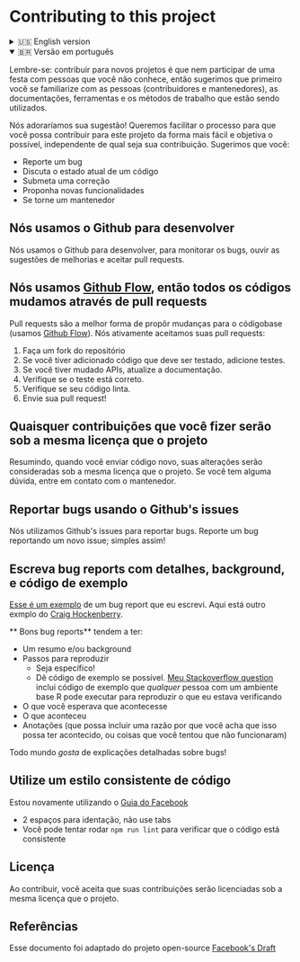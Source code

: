# Contributing to this project

<details>
  <summary>🇺🇸 English version</summary>

Contributing to open-source is like joining a stranger's party. Before jumping in with your own suggestions, start by learning how to read the room. This increases the chances that your ideas are noticed and heard. Every community is different, so start by familiarizing yourself with people, documents, tools, ways of working, and so on.

We love your input! We want to make contributing to this project as easy and transparent as possible, whether it's:

- Reporting a bug
- Discussing the current state of the code
- Submitting a fix
- Proposing new features
- Becoming a maintainer

## We Develop with Github

We use github to host code, to track issues and feature requests, as well as accept pull requests.

## We Use [Github Flow](https://guides.github.com/introduction/flow/index.html), So All Code Changes Happen Through Pull Requests

Pull requests are the best way to propose changes to the codebase (we use [Github Flow](https://guides.github.com/introduction/flow/index.html)). We actively welcome your pull requests:

1. Fork the repo and create your branch from `main`.
2. If you've added code that should be tested, add tests.
3. If you've changed APIs, update the documentation.
4. Ensure the test suite passes.
5. Make sure your code lints.
6. Issue that pull request!

## Any contributions you make will be under the same license as the project's license

In short, when you submit code changes, your submissions are understood to be under the same license that covers the project. Feel free to contact the maintainers if that's a concern.

## Report bugs using Github's issues

We use GitHub issues to track public bugs. Report a bug by opening a new issue; it's that easy!

## Write bug reports with detail, background, and sample code

[This is an example](http://stackoverflow.com/q/12488905/180626) of a bug report I wrote, and I think it's not a bad model. Here's [another example from Craig Hockenberry](http://www.openradar.me/11905408), an app developer whom I greatly respect.

**Great Bug Reports** tend to have:

- A quick summary and/or background
- Steps to reproduce
  - Be specific!
  - Give sample code if you can. [My stackoverflow question](http://stackoverflow.com/q/12488905/180626) includes sample code that *anyone* with a base R setup can run to reproduce what I was seeing
- What you expected would happen
- What actually happens
- Notes (possibly including why you think this might be happening, or stuff you tried that didn't work)

People *love* thorough bug reports. I'm not even kidding.

## Use a Consistent Coding Style

I'm again borrowing these from [Facebook's Guidelines](https://github.com/facebook/draft-js/blob/a9316a723f9e918afde44dea68b5f9f39b7d9b00/CONTRIBUTING.md)

- 2 spaces for indentation rather than tabs
- You can try running `npm run lint` for style unification

## License

By contributing, you agree that your contributions will be licensed under the project's license.

## References

This document was adapted from the open-source contribution guidelines for [Facebook's Draft](https://github.com/facebook/draft-js/blob/a9316a723f9e918afde44dea68b5f9f39b7d9b00/CONTRIBUTING.md)

</details>

<details open>

  <summary>🇧🇷 Versão em português</summary>

Lembre-se: contribuir para novos projetos é que nem participar de uma festa com pessoas que você não conhece, então sugerimos que primeiro você se familiarize com as pessoas (contribuidores e mantenedores), as documentações, ferramentas e os métodos de trabalho que estão sendo utilizados.

Nós adoraríamos sua sugestão! Queremos facilitar o processo para que você possa contribuir para este projeto da forma mais fácil e objetiva o possível, independente de qual seja sua contribuição. Sugerimos que você:

- Reporte um bug
- Discuta o estado atual de um código
- Submeta uma correção
- Proponha novas funcionalidades
- Se torne um mantenedor

## Nós usamos o Github para desenvolver

Nós usamos o Github para desenvolver, para monitorar os bugs, ouvir as sugestões de melhorias e aceitar pull requests.

## Nós usamos [Github Flow](https://guides.github.com/introduction/flow/index.html), então todos os códigos mudamos através de pull requests

Pull requests são a melhor forma de propôr mudanças para o códigobase (usamos [Github Flow](https://guides.github.com/introduction/flow/index.html)). Nós ativamente aceitamos suas pull requests:

1. Faça um fork do repositório
2. Se você tiver adicionado código que deve ser testado, adicione testes.
3. Se você tiver mudado APIs, atualize a documentação.
4. Verifique se o teste está correto.
5. Verifique se seu código linta.
6. Envie sua pull request!

## Quaisquer contribuições que você fizer serão sob a mesma licença que o projeto

Resumindo, quando você enviar código novo, suas alterações serão consideradas sob a mesma licença que o projeto. Se você tem alguma dúvida, entre em contato com o mantenedor.

## Reportar bugs usando o Github's issues

Nós utilizamos Github's issues para reportar bugs. Reporte um bug reportando um novo issue; simples assim!

## Escreva bug reports com detalhes, background, e código de exemplo

[Esse é um exemplo](http://stackoverflow.com/q/12488905/180626) de um bug report que eu escrevi. Aqui está outro exmplo do [Craig Hockenberry](http://www.openradar.me/11905408).

** Bons bug reports** tendem a ter:

- Um resumo e/ou background
- Passos para reproduzir
  - Seja específico!
  - Dê código de exemplo se possível. [Meu Stackoverflow question](http://stackoverflow.com/q/12488905/180626) inclui código de exemplo que *qualquer* pessoa com um ambiente base R pode executar para reproduzir o que eu estava verificando
- O que você esperava que acontecesse
- O que aconteceu
- Anotações (que possa incluir uma razão por que você acha que isso possa ter acontecido, ou coisas que você tentou que não funcionaram)

Todo mundo *gosta* de explicações detalhadas sobre bugs!

## Utilize um estilo consistente de código

Estou novamente utilizando o [Guia do Facebook](https://github.com/facebook/draft-js/blob/a9316a723f9e918afde44dea68b5f9f39b7d9b00/CONTRIBUTING.md)

- 2 espaços para identação, não use tabs
- Você pode tentar rodar `npm run lint` para verificar que o código está consistente

## Licença

Ao contribuir, você aceita que suas contribuições serão licenciadas sob a mesma licença que o projeto.

## Referências

Esse documento foi adaptado do projeto open-source [Facebook's Draft](https://github.com/facebook/draft-js/blob/a9316a723f9e918afde44dea68b5f9f39b7d9b00/CONTRIBUTING.md)

</details>
